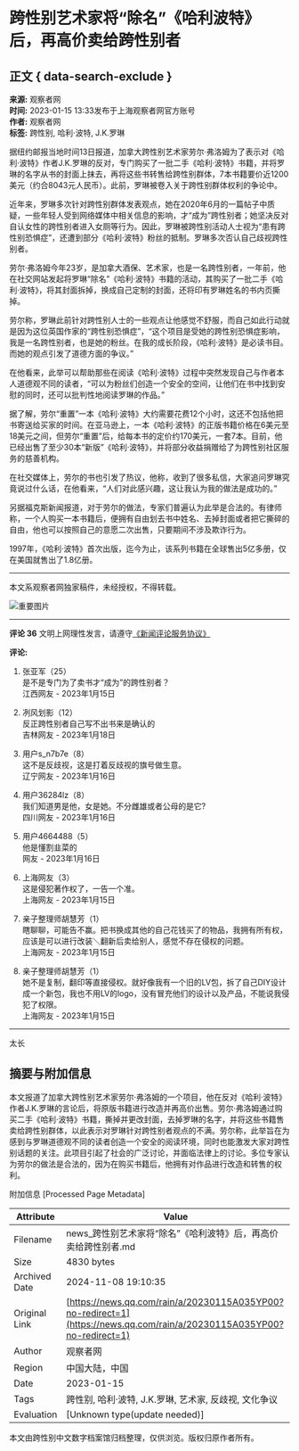 # 跨性别艺术家将“除名”《哈利波特》后，再高价卖给跨性别者

## 正文 { data-search-exclude }


**来源:** 观察者网  
**时间:** 2023-01-15 13:33发布于上海观察者网官方账号  
**作者:** 观察者网  
**标签:** 跨性别, 哈利·波特, J.K.罗琳

据纽约邮报当地时间13日报道，加拿大跨性别艺术家劳尔·弗洛姆为了表示对《哈利·波特》作者J.K.罗琳的反对，专门购买了一批二手《哈利·波特》书籍，并将罗琳的名字从书的封面上抹去，再将这些书转售给跨性别群体，7本书籍要价近1200美元（约合8043元人民币）。此前，罗琳被卷入关于跨性别群体权利的争论中。

近年来，罗琳多次针对跨性别群体发表观点，她在2020年6月的一篇帖子中质疑，一些年轻人受到网络媒体中相关信息的影响，才“成为”跨性别者；她坚决反对自认女性的跨性别者进入女厕等行为。因此，罗琳被跨性别活动人士视为“患有跨性别恐惧症”，还遭到部分《哈利·波特》粉丝的抵制。罗琳多次否认自己歧视跨性别者。

劳尔·弗洛姆今年23岁，是加拿大酒保、艺术家，也是一名跨性别者，一年前，他在社交网站发起将罗琳“除名”《哈利·波特》书籍的活动，其购买了一批二手《哈利·波特》，将其封面拆掉，换成自己定制的封面，还将印有罗琳姓名的书内页撕掉。

劳尔称，罗琳此前针对跨性别人士的一些观点让他感觉不舒服，而自己如此行动就是因为这位英国作家的“跨性别恐惧症”，“这个项目是受她的跨性别恐惧症影响，我是一名跨性别者，也是她的粉丝。在我的成长阶段，《哈利·波特》是必读书目。而她的观点引发了道德方面的争议。”

在他看来，此举可以帮助那些在阅读《哈利·波特》过程中突然发现自己与作者本人道德观不同的读者，“可以为粉丝们创造一个安全的空间，让他们在书中找到安慰的同时，还可以批判性地阅读罗琳的作品。”

据了解，劳尔“重置”一本《哈利·波特》大约需要花费12个小时，这还不包括他把书寄送给买家的时间。在亚马逊上，一本《哈利·波特》的正版书籍价格在6美元至18美元之间，但劳尔“重置”后，给每本书的定价约170美元，一套7本。目前，他已经出售了至少30本“新版”《哈利·波特》，并将部分收益捐赠给了为跨性别社区服务的慈善机构。

在社交媒体上，劳尔的书也引发了热议，他称，收到了很多私信，大家追问罗琳究竟说过什么话，在他看来，“人们对此感兴趣，这让我认为我的做法是成功的。”

另据福克斯新闻报道，对于劳尔的做法，专家们普遍认为此举是合法的。有律师称，一个人购买一本书籍后，便拥有自由划去书中姓名、去掉封面或者把它撕碎的自由，他也可以按照自己的意愿二次出售，只要期间不涉及欺诈行为。

1997年，《哈利·波特》首次出版，迄今为止，该系列书籍在全球售出5亿多册，仅在美国就售出了1.8亿册。

---

本文系观察者网独家稿件，未经授权，不得转载。

![重要图片](https://inews.gtimg.com/newsapp_bt/0/1012205723968_6694/0)

---

**评论 36** 文明上网理性发言，请遵守[《新闻评论服务协议》](https://new.qq.com/static/coralinfo.htm)  

**评论:**  
1. 张亚军（25）  
   是不是专门为了卖书才“成为”的跨性别者？  
   江西网友 - 2023年1月15日  

2. 冽风划影（12）  
   反正跨性别者自己写不出书来是确认的  
   吉林网友 - 2023年1月18日  

3. 用户s_n7b7e（8）  
   这不是反歧视，这是打着反歧视的旗号做生意。  
   辽宁网友 - 2023年1月16日  

4. 用户36284lz（8）  
   我们知道男是他，女是她。不分雌雄或者公母的是它?  
   四川网友 - 2023年1月16日  

5. 用户4664488（5）  
   他是懂割韭菜的  
   网友 - 2023年1月16日  

6. 上海网友（3）  
   这是侵犯著作权了，一告一个准。  
   上海网友 - 2023年1月15日  

7. 亲子整理师胡慧芳（1）  
   瞎聊聊，可能告不赢。把书换成其他的自己花钱买了的物品，我拥有所有权，应该是可以进行改装＼翻新后卖给别人，感觉不存在侵权的问题。  
   上海网友 - 2023年1月15日  

8. 亲子整理师胡慧芳（1）  
   她不是复制，翻印等直接侵权。就好像我有一个旧的LV包，拆了自己DIY设计成一个新包，我也不用LV的logo，没有冒充他们的设计以及产品，不能说我侵犯了权限。  
   上海网友 - 2023年1月15日  

--- 

太长

## 摘要与附加信息

<!-- tcd_abstract -->
本文报道了加拿大跨性别艺术家劳尔·弗洛姆的一个项目，他在反对《哈利·波特》作者J.K.罗琳的言论后，将原版书籍进行改造并再高价出售。劳尔·弗洛姆通过购买二手《哈利·波特》书籍，撕掉并更改封面，去掉罗琳的名字，并将这些书籍售卖给跨性别群体，以此表示对罗琳针对跨性别者观点的不满。劳尔称，此举旨在为感到与罗琳道德观不同的读者创造一个安全的阅读环境，同时也能激发大家对跨性别话题的关注。此项目引起了社会的广泛讨论，并面临法律上的讨论。多位专家认为劳尔的做法是合法的，因为在购买书籍后，他拥有对作品进行改造和转售的权利。
<!-- tcd_abstract_end -->

附加信息 [Processed Page Metadata]

| Attribute       | Value                                  |
|-----------------|----------------------------------------|
| Filename        | news_跨性别艺术家将“除名”《哈利波特》后，再高价卖给跨性别者.md                             |
| Size            | 4830 bytes                           |
| Archived Date   | 2024-11-08 19:10:35                             |
| Original Link   | [https://news.qq.com/rain/a/20230115A035YP00?no-redirect=1](https://news.qq.com/rain/a/20230115A035YP00?no-redirect=1)                       |
| Author          | 观察者网                               |
| Region          | 中国大陆，中国                               |
| Date            | 2023-01-15                                 |
| Tags            | 跨性别, 哈利·波特, J.K.罗琳, 艺术家, 反歧视, 文化争议                                 |
| Evaluation            | [Unknown type(update needed)]                                 |
<!-- tcd_table_end -->

本文由跨性别中文数字档案馆归档整理，仅供浏览。版权归原作者所有。
